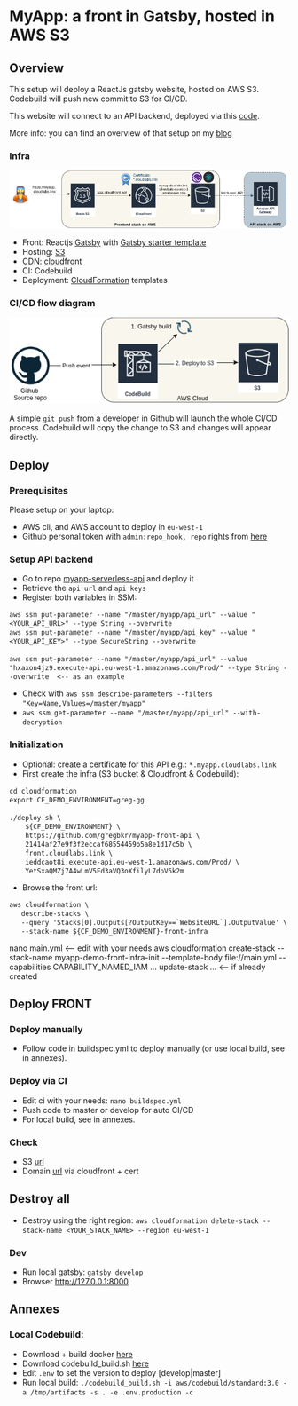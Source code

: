 # MyApp: a front in Gatsby, hosted in AWS S3

## Overview
This setup will deploy a ReactJs gatsby website, hosted on AWS S3.
Codebuild will push new commit to S3 for CI/CD.

This website will connect to an API backend, deployed via this [code](https://github.com/gregbkr/myapp-serverless-api).

More info: you can find an overview of that setup on my [blog](https://greg.satoshi.tech/gatsby-s3)

### Infra
![Infra](./.github/images/myapp-front-infra.png)

- Front: Reactjs [Gatsby](https://www.gatsbyjs.org) with [Gatsby starter template](https://www.gatsbyjs.org/starters/gatsbyjs/gatsby-starter-default/)
- Hosting: [S3](https://docs.aws.amazon.com/AmazonS3/latest/dev/Welcome.html)
- CDN: [cloudfront](https://aws.amazon.com/cloudfront)
- CI: Codebuild
- Deployment: [CloudFormation](https://aws.amazon.com/cloudformation) templates

### CI/CD flow diagram

![CI/CD](./.github/images/myapp-front-cicd.png)

A simple `git push` from a developer in Github will launch the whole CI/CD process. Codebuild will copy the change to S3 and changes will appear directly.

## Deploy

### Prerequisites
Please setup on your laptop:
- AWS cli, and AWS account to deploy in `eu-west-1`
- Github personal token with `admin:repo_hook, repo` rights from [here](https://github.com/settings/tokens)

### Setup API backend
- Go to repo [myapp-serverless-api](https://github.com/gregbkr/myapp-serverless-api) and deploy it
- Retrieve the `api url` and `api keys`
- Register both variables in SSM:
```
aws ssm put-parameter --name "/master/myapp/api_url" --value "<YOUR_API_URL>" --type String --overwrite
aws ssm put-parameter --name "/master/myapp/api_key" --value "<YOUR_API_KEY>" --type SecureString --overwrite

aws ssm put-parameter --name "/master/myapp/api_url" --value "hxaxon4jz9.execute-api.eu-west-1.amazonaws.com/Prod/" --type String --overwrite  <-- as an example
```
- Check with `aws ssm describe-parameters --filters "Key=Name,Values=/master/myapp"`
- `aws ssm get-parameter --name "/master/myapp/api_url" --with-decryption`


### Initialization
- Optional: create a certificate for this API e.g.: `*.myapp.cloudlabs.link`
- First create the infra (S3 bucket & Cloudfront & Codebuild):

```
cd cloudformation
export CF_DEMO_ENVIRONMENT=greg-gg

./deploy.sh \
    ${CF_DEMO_ENVIRONMENT} \
    https://github.com/gregbkr/myapp-front-api \
    21414af27e9f3f2eccaf68554459b5a8e1d17c5b \
    front.cloudlabs.link \
    ieddcaot8i.execute-api.eu-west-1.amazonaws.com/Prod/ \
    YetSxaQMZj7A4wLmV5Fd3aVQ3oXfilyL7dpV6k2m
```

- Browse the front url:
```
aws cloudformation \
   describe-stacks \
   --query 'Stacks[0].Outputs[?OutputKey==`WebsiteURL`].OutputValue' \
   --stack-name ${CF_DEMO_ENVIRONMENT}-front-infra
```



nano main.yml <-- edit with your needs
aws cloudformation create-stack --stack-name myapp-demo-front-infra-init --template-body file://main.yml --capabilities CAPABILITY_NAMED_IAM
... update-stack ... <-- if already created


## Deploy FRONT

### Deploy manually
- Follow code in buildspec.yml to deploy manually (or use local build, see in annexes).

### Deploy via CI
- Edit ci with your needs: `nano buildspec.yml`
- Push code to master or develop for auto CI/CD
- For local build, see in annexes.

### Check
- S3 [url](http://myapp.cloudlabs.link.s3-website-eu-west-1.amazonaws.com/)
- Domain [url](https://myapp.cloudllabs.link) via cloudfront + cert

## Destroy all
- Destroy using the right region: `aws cloudformation delete-stack --stack-name <YOUR_STACK_NAME> --region eu-west-1`

### Dev
- Run local gatsby: `gatsby develop` 
- Browser http://127.0.0.1:8000

## Annexes

### Local Codebuild: 
- Download + build docker [here](https://github.com/aws/aws-codebuild-docker-images/tree/master/ubuntu/standard/3.0)
- Download codebuild_build.sh [here](https://github.com/aws/aws-codebuild-docker-images/blob/master/local_builds/codebuild_build.sh)
- Edit `.env` to set the version to deploy [develop|master]
- Run local build: `./codebuild_build.sh -i aws/codebuild/standard:3.0 -a /tmp/artifacts -s . -e .env.production -c`

